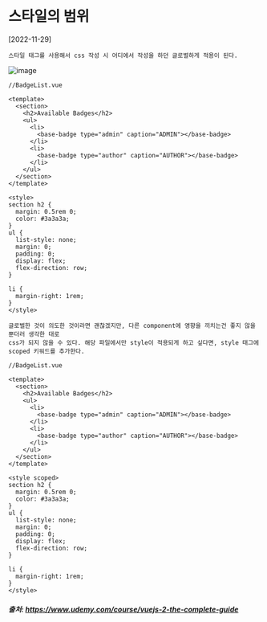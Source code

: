 # 스타일의 범위

[2022-11-29]

```
스타일 태그를 사용해서 css 작성 시 어디에서 작성을 하던 글로벌하게 적용이 된다.
```

![image](https://user-images.githubusercontent.com/62305110/204540065-b127f74d-6f2f-4ef7-a966-15e9cc21625a.png)

```vue
//BadgeList.vue

<template>
  <section>
    <h2>Available Badges</h2>
    <ul>
      <li>
        <base-badge type="admin" caption="ADMIN"></base-badge>
      </li>
      <li>
        <base-badge type="author" caption="AUTHOR"></base-badge>
      </li>
    </ul>
  </section>
</template>

<style>
section h2 {
  margin: 0.5rem 0;
  color: #3a3a3a;
}
ul {
  list-style: none;
  margin: 0;
  padding: 0;
  display: flex;
  flex-direction: row;
}

li {
  margin-right: 1rem;
}
</style>
```

```
글로벌한 것이 의도한 것이라면 괜찮겠지만, 다른 component에 영향을 끼치는건 좋지 않을뿐더러 생각한 대로
css가 되지 않을 수 있다. 해당 파일에서만 style이 적용되게 하고 싶다면, style 태그에 scoped 키워드를 추가한다.
```

```vue
//BadgeList.vue

<template>
  <section>
    <h2>Available Badges</h2>
    <ul>
      <li>
        <base-badge type="admin" caption="ADMIN"></base-badge>
      </li>
      <li>
        <base-badge type="author" caption="AUTHOR"></base-badge>
      </li>
    </ul>
  </section>
</template>

<style scoped>
section h2 {
  margin: 0.5rem 0;
  color: #3a3a3a;
}
ul {
  list-style: none;
  margin: 0;
  padding: 0;
  display: flex;
  flex-direction: row;
}

li {
  margin-right: 1rem;
}
</style>
```

##### 출처: https://www.udemy.com/course/vuejs-2-the-complete-guide
